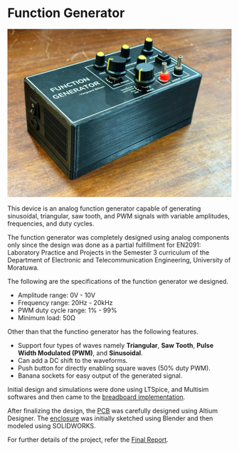 # Function Generator

![Function Generator](Images/Enclosure%201.jpg)

This device is an analog function generator capable of generating sinusoidal, triangular, saw tooth, and PWM signals with variable amplitudes, frequencies, and duty cycles.

The function generator was completely designed using analog components only since the design was done as a partial fulfillment for EN2091: Laboratory Practice and Projects in the Semester 3 curriculum of the Department of Electronic and Telecommunication Engineering, University of Moratuwa.

The following are the specifications of the function generator we designed.

<ul>
<li> Amplitude range: 0V - 10V </li>
<li> Frequency range: 20Hz - 20kHz </li>
<li> PWM duty cycle range: 1% - 99% </li>
<li> Minimum load: 50Ω </li>
</ul>

Other than that the functino generator has the following features.

<ul>
<li> Support four types of waves namely <b> Triangular</b>, <b>Saw Tooth</b>, <b>Pulse Width Modulated (PWM)</b>, and <b>Sinusoidal</b>.
<li> Can add a DC shift to the waveforms. </li>
<li> Push button for directly enabling square waves (50% duty PWM). </li>
<li> Banana sockets for easy output of the generated signal. </li>
</ul>

Initial design and simulations were done using LTSpice, and Multisim softwares and then came to the <a href="Images/Breadboard Implementation.jpg">breadboard implementation</a>.

After finalizing the design, the <a href="PCB Design/PCB_Final_Design.jpg">PCB</a> was carefully designed using Altium Designer. The <a href="Enclosure Design/Enclosure Final Design.jpg">enclosure</a> was initially sketched using Blender and then modeled using SOLIDWORKS.

For further details of the project, refer the <a href="Final Report.pdf">Final Report</a>.